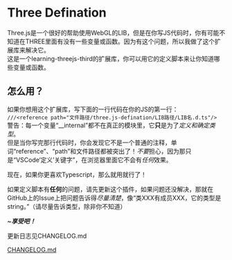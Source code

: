 <!-- # Three Defination \# en
Three.js is a very good lib to help you to use WebGL, but when you write the javascript code, you might not know if some variables or functions is in THREE object or not. Because this problem, I made this extension to solve it.  
This is an extension for learning-threejs-third, you can use the defination script in this extension to help you know the variables and functions.

## How to use?
If you want to use this extension, write the code below in the first line of your javascript:  
`///<reference path="file root/three.js-defination/lib root/lib name.d.ts"/>`  
tip: "file root", "lib root", and "lib name" is the real roots and names, *not* the real thing! ***Don't say if you really write "file root/three.js-defination/lib root/lib name.d.ts"!***  
warning: Every object "__internal" is not in the real object, it's for definings and typings ***only***.  
But when you write it in your javascript, you'll notice that it is *not* original comment, the words "reference", "path", and the string is highlighted! Do *not* worry because it's only the "VSCode 'defination' keyword", it won't have *any* effect in browsers.

So, if you more like Typescript, you can even use it!

If there's ***any*** problems with the defination, please update first, if the problem is *not* fixed, then ask it *clearly* from the github issue, like "There's member XXX in class XXX that typed string."(Please try to tell the type unless you don't know).

***~Enjoy!*** -->

# Three Defination <!-- \# zh -->
Three.js是一个很好的帮助使用WebGL的LIB，但是在你写JS代码时，你有可能不知道在THREE里面有没有一些变量或函数。因为有这个问题，所以我做了这个扩展库来解决它。  
这是一个learning-threejs-third的扩展库，你可以用它的定义脚本来让你知道哪些变量或函数。

## 怎么用？
如果你想用这个扩展库，写下面的一行代码在你的JS的第一行：  
`///<reference path="文件路径/three.js-defination/LIB路径/LIB名.d.ts"/>`  
警告：每一个变量“__internal”都不在真正的模块里，它**只**是为了*定义和确定类型*。  
但是当你写完那行代码时，你会发现它不是一个普通的注释，单词“reference”、“path”和文件路径都被突出了！*不要*担心，因为那只是“VSCode‘定义’关键字”，在浏览器里面它不会有*任何*效果。

现在，如果你更喜欢Typescript，那么就用就行了！

如果定义脚本有**任何**的问题，请先更新这个插件，如果问题还没解决，那就在GitHub上的Issue上把问题告诉得*尽量清楚*，像“类XXX有成员XXX，它的类型是string。”（请尽量告诉类型，除非你不知道）

***~享受吧！***


<!-- Full update log -->更新日志见CHANGELOG.md
[CHANGELOG.md](https://github.com/yufeixian/three.js-defination/blob/master/CHANGELOG.md)

